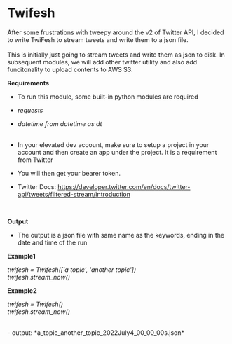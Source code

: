 # Twifesh
After some frustrations with tweepy around the v2 of Twitter API, I decided to write TwiFesh to stream tweets and write them to a json file. <br>
<br> This is initially just going to stream tweets and write them as json to disk. In subsequent modules, we will add other twitter utility and also add funcitonality to upload contents to AWS S3.

**Requirements** 
<br>
- To run this module, some built-in python modules are required
- *requests*
- *datetime from datetime as dt*
<br><br>

- In your elevated dev account, make sure to setup a project in your account and then create an app under the project. It is a requirement from Twitter
- You will then get your bearer token.

- Twitter Docs:
https://developer.twitter.com/en/docs/twitter-api/tweets/filtered-stream/introduction
<br>

**Output**
- The output is a json file with same name as the keywords, ending in the date and time of the run

**Example1**

*twifesh = Twifesh(['a topic', 'another topic'])* <br>
*twifesh.stream_now()*

**Example2**

*twifesh = Twifesh()* <br>
*twifesh.stream_now()*

<br>
- output: *a_topic_another_topic_2022July4_00_00_00s.json*

